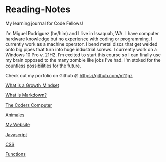 # Reading-Notes

My learning journal for Code Fellows!

I’m Miguel Rodriguez (he/him) and I live in Issaquah, WA. I have computer hardware knowledge but no experience with coding or programming. I currently work as a machine operator. I bend metal discs that get welded onto big pipes that turn into huge industrial screws. I currently work on a Windows 10 Pro v. 21H2. I’m excited to start this course so I can finally use my brain opposed to the many zombie like jobs I've had. I'm stoked for the countless possibilities for the future.

Check out my porfolio on Github
@ https://github.com/m11gz

[What is a Growth Mindset](https://m11gz.github.io/reading.notes/growthmindset)

[What is Markdown?](https://m11gz.github.io/reading.notes/markdown)

[The Coders Computer](https://m11gz.github.io/reading.notes/thecoderscomputer)

[Animales](https://m11gz.github.io/reading.notes/Animals%20Page/index.html#)

[My Website](https://m11gz.github.io/reading.notes/class-05/index.html)

[Javascript](https://m11gz.github.io/reading.notes/javascript)

[CSS](https://m11gz.github.io/reading.notes/css)

[Functions](https://m11gz.github.io/reading.notes/functions)
